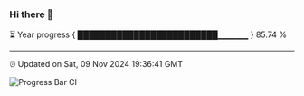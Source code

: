 ### Hi there 👋

⏳ Year progress { █████████████████████████▁▁▁▁▁ } 85.74 %

---

⏰ Updated on Sat, 09 Nov 2024 19:36:41 GMT

![Progress Bar CI](https://github.com/IshwaranRudhara/GIT-ACTION/workflows/Progress%20Bar%20CI/badge.svg)
